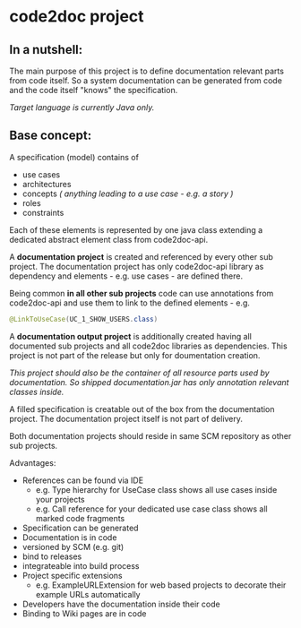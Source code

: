 # code2doc project

## In a nutshell:

The main purpose of this project is to define documentation relevant parts from code itself. So a system documentation can be generated from code and the code itself "knows" the specification.

*Target language is currently Java only.*


## Base concept:

A specification (model) contains of 
- use cases
- architectures
- concepts *( anything leading to a use case - e.g. a story )*
- roles
- constraints

Each of these elements is represented by one java class extending a dedicated abstract element class from code2doc-api.

A **documentation project** is created and referenced by every other sub project. The documentation project has only code2doc-api library as dependency and elements - e.g. use cases - are defined there.

Being common **in all other sub projects** code can use annotations from  code2doc-api and use them to link to the defined elements - e.g. 
```java 
@LinkToUseCase(UC_1_SHOW_USERS.class)
```

A **documentation output project** is additionally created having all documented sub projects and all code2doc libraries as dependencies. This project is not part of the release but only for doumentation creation.

*This project should also be the container of all resource parts used by documentation. So shipped documentation.jar has only annotation relevant classes inside.*

A filled specification is creatable out of the box from the documentation project. The documentation project itself is not part of delivery.

Both documentation projects should reside in same SCM repository as other sub projects.

Advantages:
- References can be found via IDE
  - e.g. Type hierarchy for UseCase class shows all use cases inside your projects
  - e.g. Call reference for your dedicated use case class shows all marked code fragments
- Specification can be generated
- Documentation is in code
 - versioned by SCM (e.g. git)
 - bind to releases
 - integrateable into build process
- Project specific extensions
  - e.g. ExampleURLExtension for web based projects to decorate their example URLs automatically
- Developers have the documentation inside their code
- Binding to Wiki pages are in code

